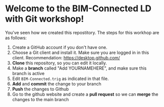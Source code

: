 # Welcome to the BIM-Connected LD with Git workshop!

You've seen how we created this repostitory. The steps for this workhop are as follows:
1. Create a GitHub account if you don't have one.
2. Choose a Git client and install it. Make sure you are logged in in this client. Recommendation: https://desktop.github.com/
3. **Clone** this repository, so you can edit it locally.
4. Make a **branch** called "Add YOURNAMEHERE", and make sure this branch is active
5. Edit `BIM-Connected.trig` as indicated in that file.
6. **Add** and **commit** the change to your branch
7. **Push** the changes to Github
8. Go to the github website and create a **pull request** so we can **merge** the changes to the main branch